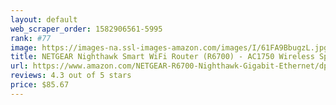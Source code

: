 ```yaml
---
layout: default 
﻿web_scraper_order: 1582906561-5995
rank: #77
image: https://images-na.ssl-images-amazon.com/images/I/61FA9BbugzL.jpg
title: NETGEAR Nighthawk Smart WiFi Router (R6700) - AC1750 Wireless Speed (up to 1750 Mbps) | Up…
url: https://www.amazon.com/NETGEAR-R6700-Nighthawk-Gigabit-Ethernet/dp/B00R2AZLD2/ref=zg_mw_electronics_77?_encoding=UTF8&psc=1&refRID=ZHM6Y8WS5P854PNNCX7R
reviews: 4.3 out of 5 stars
price: $85.67 
---
```

